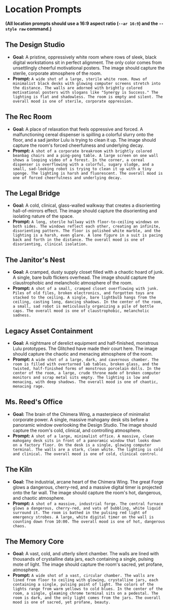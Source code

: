 # Location Prompts

**(All location prompts should use a 16:9 aspect ratio (`--ar 16:9`) and the `--style raw` command.)**

## The Design Studio

*   **Goal:** A pristine, oppressively white room where rows of sleek, black digital workstations sit in perfect alignment. The only color comes from unsettlingly cheerful motivational posters. The image should capture the sterile, corporate atmosphere of the room.
*   **Prompt:** `A wide shot of a large, sterile white room. Rows of minimalist black desks with glowing computer screens stretch into the distance. The walls are adorned with brightly colored motivational posters with slogans like "Synergy is Success." The lighting is flat and shadowless. The room is empty and silent. The overall mood is one of sterile, corporate oppression.`

## The Rec Room

*   **Goal:** A place of relaxation that feels oppressive and forced. A malfunctioning cereal dispenser is spilling a colorful slurry onto the floor, and a sad janitor Lulu is trying to clean it up. The image should capture the room's forced cheerfulness and underlying decay.
*   **Prompt:** `A shot of a corporate breakroom with brightly colored beanbag chairs and a ping-pong table. A large screen on one wall shows a looping video of a forest. In the corner, a cereal dispenser is overflowing with a colorful, sugary sludge, and a small, sad-looking robot is trying to clean it up with a tiny sponge. The lighting is harsh and fluorescent. The overall mood is one of forced cheerfulness and underlying decay.`

## The Legal Bridge

*   **Goal:** A cold, clinical, glass-walled walkway that creates a disorienting hall-of-mirrors effect. The image should capture the disorienting and isolating nature of the space.
*   **Prompt:** `A long, sterile hallway with floor-to-ceiling windows on both sides. The windows reflect each other, creating an infinite, disorienting pattern. The floor is polished white marble, and the lighting is a harsh, even glare. A lone figure in a suit is pacing back and forth in the distance. The overall mood is one of disorienting, clinical isolation.`

## The Janitor's Nest

*   **Goal:** A cramped, dusty supply closet filled with a chaotic hoard of junk. A single, bare bulb flickers overhead. The image should capture the claustrophobic and melancholic atmosphere of the room.
*   **Prompt:** `A shot of a small, cramped closet overflowing with junk. Piles of old files, broken electronics, and forgotten toys are stacked to the ceiling. A single, bare lightbulb hangs from the ceiling, casting long, dancing shadows. In the center of the room, a small, sad robot is meticulously organizing a pile of bottle caps. The overall mood is one of claustrophobic, melancholic sadness.`

## Legacy Asset Containment

*   **Goal:** A nightmare of derelict equipment and half-finished, monstrous Lulu prototypes. The Glitched have made their court here. The image should capture the chaotic and menacing atmosphere of the room.
*   **Prompt:** `A wide shot of a large, dark, and cavernous chamber. The room is filled with overturned lab tables, broken glass, and the twisted, half-finished forms of monstrous porcelain dolls. In the center of the room, a large, crude throne made of broken computer monitors and scrap metal sits empty. The lighting is low and menacing, with deep shadows. The overall mood is one of chaotic, menacing rage.`

## Ms. Reed's Office

*   **Goal:** The brain of the Chimera Wing, a masterpiece of minimalist corporate power. A single, massive mahogany desk sits before a panoramic window overlooking the Design Studio. The image should capture the room's cold, clinical, and controlling atmosphere.
*   **Prompt:** `A shot of a large, minimalist office. A massive, clean mahogany desk sits in front of a panoramic window that looks down on a factory floor. On the desk is a single, glowing computer terminal. The walls are a stark, clean white. The lighting is cold and clinical. The overall mood is one of cold, clinical control.`

## The Kiln

*   **Goal:** The industrial, arcane heart of the Chimera Wing. The great Forge glows a dangerous, cherry-red, and a massive digital timer is projected onto the far wall. The image should capture the room's hot, dangerous, and chaotic atmosphere.
*   **Prompt:** `A shot of a massive, industrial forge. The central furnace glows a dangerous, cherry-red, and vats of bubbling, white liquid surround it. The room is bathed in the pulsing red light of emergency strobes. A large, white digital timer on the wall is counting down from 10:00. The overall mood is one of hot, dangerous chaos.`

## The Memory Core

*   **Goal:** A vast, cold, and utterly silent chamber. The walls are lined with thousands of crystalline data jars, each containing a single, pulsing mote of light. The image should capture the room's sacred, yet profane, atmosphere.
*   **Prompt:** `A wide shot of a vast, circular chamber. The walls are lined from floor to ceiling with glowing, crystalline jars, each containing a single, pulsing point of light. The colors of the lights range from warm yellows to cold blues. In the center of the room, a single, gleaming chrome terminal sits on a pedestal. The room is dark, and the only light comes from the jars. The overall mood is one of sacred, yet profane, beauty.`